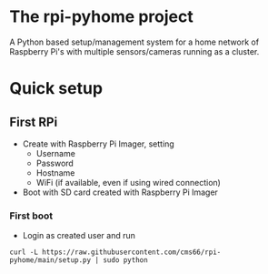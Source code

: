 # The rpi-pyhome project
A Python based setup/management system for a home network of Raspberry Pi's with multiple sensors/cameras running as a cluster.

# Quick setup
## First RPi
 - Create with Raspberry Pi Imager, setting
   - Username
   - Password
   - Hostname
   - WiFi (if available, even if using wired connection)
 - Boot with SD card created with Raspberry Pi Imager

### First boot
- Login as created user and run 
```
curl -L https://raw.githubusercontent.com/cms66/rpi-pyhome/main/setup.py | sudo python
```
